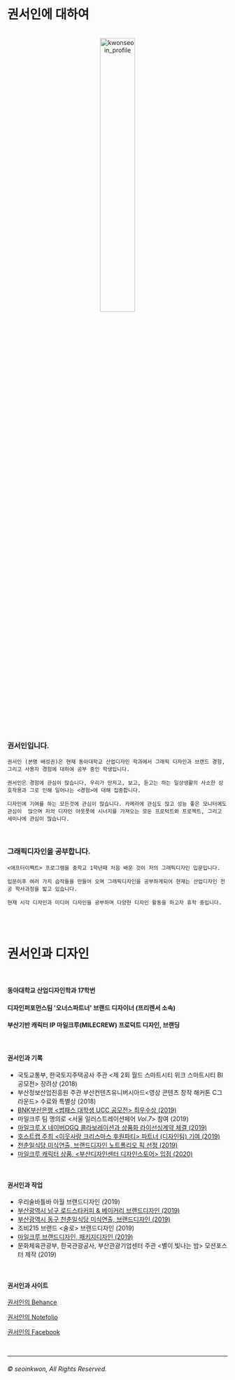 
# 권서인에 대하여



<br>

<center><img src="https://user-images.githubusercontent.com/59531320/71925402-4fcec480-31d4-11ea-9668-45674c39b1a6.jpg" width="40%" height="40%" title="권서인의 초상  (2020, 캔버스에 유채)" alt="kwonseoin_profile"></img></center>
<br>



### 권서인입니다.

`권서인 (본명 배성권)은 현재 동아대학교 산업디자인 학과에서 그래픽 디자인과 브랜드 경험, 그리고 사용자 경험에 대하여 공부 중인 학생입니다.`

`권서인은 경험에 관심이 많습니다, 우리가 만지고, 보고, 듣고는 하는 일상생활의 사소한 상호작용과 그로 인해 일어나는 <경험>에 대해 집중합니다.`

`디자인에 기여를 하는 모든것에 관심이 많습니다. 카메라에 관심도 많고 성능 좋은 모니터에도 관심이  많으며 저의 디자인 아웃풋에 시너지를 가져오는 모든 프로덕트와 프로젝트, 그리고 세미나에 관심이 많습니다.`


 <br>

### 그래픽디자인을 공부합니다.

`<애프터이펙트> 프로그램을 중학교 1학년때 처음 배운 것이 저의 그래픽디자인 입문입니다.`

`입문이후 여러 가지 습작들을 만들어 오며 그래픽디자인을 공부하게되어
현재는 산업디자인 전공 학사과정을 밟고 있습니다.`

`현재 시각 디자인과 미디어 디자인을 공부하며
다양한 디자인 활동을 하고자 휴학 중입니다.`

<br>
<br>


# 권서인과 디자인

<br>

#### 동아대학교 산업디자인학과 17학번

#### 디자인퍼포먼스팀 '오너스파트너' **브랜드 디자이너** (프리렌서 소속)

#### 부산기반 캐릭터 IP 마일크루(MILECREW) **프로덕트 디자인, 브랜딩**

<br>


#### 권서인과 기록

  * 국토교통부, 한국토지주택공사 주관 <제 2회 월드 스마트시티 위크 스마트시티 BI 공모전>  장려상 (2018)
  * 부산정보산업진흥원 주관 부산컨텐츠유니버시아드<영상 콘텐츠 창작 해커톤 C그라운드> 수료와 특별상 (2018)
  * [BNK부산은행 <썸패스 대학생 UCC 공모전> 최우수상 (2019)](https://youtu.be/S20EcAVuHNs)
  * 마일크루 팀 명의로 <서울 일러스트레이션페어 *Vol.7*> 참여 (2019)
  * [마일크루 X 네이버OGQ 콜라보레이션과 상품화 라이선싱계약 체결 (2019)](https://smartstore.naver.com/ptsstore)
  * [호스트랩 주최 <이웃사랑 크리스마스 후원파티> 파트너 (디자인팀) 기여 (2019)](https://www.facebook.com/HOSTLAB.kr)
  * [천춘일식당 미식연출, 브랜드디자인 노트폴리오 픽 선정 (2019)](https://notefolio.net/seonqwer/154791)
  * [마일크루 캐릭터 상품, <부산디자인센터 디자인스토어> 입점 (2020)](https://www.instagram.com/p/B6SJ1PJnHWp/?utm_source=ig_web_button_share_sheet)


  <br>


#### 권서인과 작업

  * 우리술바틀바 아월 브랜드디자인 (2019)
  * [부산광역시 남구 로드스타커피 & 베이커리 브랜드디자인 (2019)](https://www.behance.net/gallery/81270285/ROADSTAR-COFFEE-BRANDING)
  * [부산광역시 동구 천춘일식당 미식연출, 브랜드디자인 (2019)](https://www.behance.net/gallery/87072875/-%28Cheon-Chunill-Dining-Branding%29)
  * 조비215 브랜드 <술로> 브랜드디자인 (2019)
  * [마일크루 브랜드디자인, 패키지디자인 (2019)](https://www.instagram.com/milecrew/)
  * 문화체육관광부, 한국관광공사, 부산관광기업센터 주관 <별이 빛나는 밤> 모션포스터 제작 (2019)

<br>


#### 권서인과 사이트

[권서인의 Behance](https://www.behance.net/pepper653910e4)

[권서인의 Notefolio](https://notefolio.net/seonqwer)

[권서인의 Facebook](fb.com/seonqwer)



<br>

<hr>

###### © seoinkwon, All Rights Reserved.

<br>

